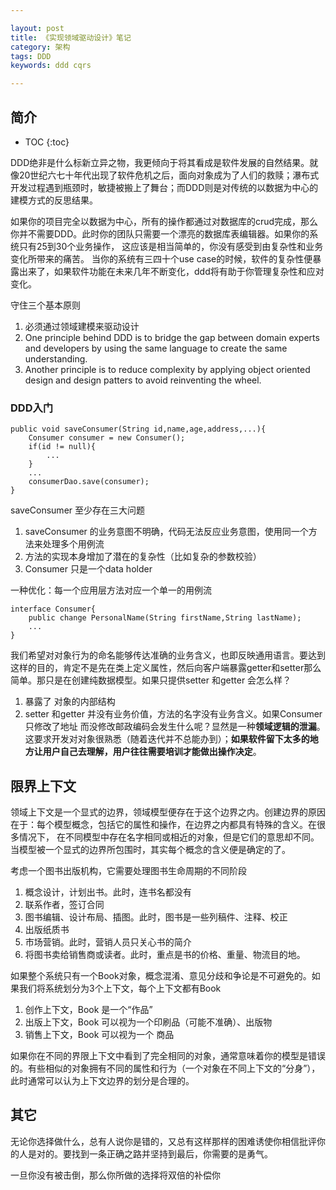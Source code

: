 ```yaml
---

layout: post
title: 《实现领域驱动设计》笔记
category: 架构
tags: DDD
keywords: ddd cqrs

---
```


## 简介

* TOC
{:toc}

DDD绝非是什么标新立异之物，我更倾向于将其看成是软件发展的自然结果。就像20世纪六七十年代出现了软件危机之后，面向对象成为了人们的救赎；瀑布式开发过程遇到瓶颈时，敏捷被搬上了舞台；而DDD则是对传统的以数据为中心的建模方式的反思结果。

如果你的项目完全以数据为中心，所有的操作都通过对数据库的crud完成，那么你并不需要DDD。此时你的团队只需要一个漂亮的数据库表编辑器。如果你的系统只有25到30个业务操作， 这应该是相当简单的，你没有感受到由复杂性和业务变化所带来的痛苦。 当你的系统有三四十个use case的时候，软件的复杂性便暴露出来了，如果软件功能在未来几年不断变化，ddd将有助于你管理复杂性和应对变化。


守住三个基本原则

1. 必须通过领域建模来驱动设计
1. One principle behind DDD is to bridge the gap between domain experts and developers by using the same language to create the same understanding. 
2. Another principle is to reduce complexity by applying object oriented design and design patters to avoid reinventing the wheel.

### DDD入门

    public void saveConsumer(String id,name,age,address,...){
        Consumer consumer = new Consumer();
        if(id != null){
            ...
        }
        ...
        consumerDao.save(consumer);
    }

saveConsumer 至少存在三大问题

1. saveConsumer 的业务意图不明确，代码无法反应业务意图，使用同一个方法来处理多个用例流
2. 方法的实现本身增加了潜在的复杂性（比如复杂的参数校验）
3. Consumer 只是一个data holder

一种优化：每一个应用层方法对应一个单一的用例流

    interface Consumer{
        public change PersonalName(String firstName,String lastName);
        ...
    }

我们希望对对象行为的命名能够传达准确的业务含义，也即反映通用语言。要达到这样的目的，肯定不是先在类上定义属性，然后向客户端暴露getter和setter那么简单。那只是在创建纯数据模型。如果只提供setter 和getter 会怎么样？

1. 暴露了 对象的内部结构
1. setter 和getter 并没有业务价值，方法的名字没有业务含义。如果Consumer 只修改了地址 而没修改邮政编码会发生什么呢？显然是一种**领域逻辑的泄漏**。这要求开发对对象很熟悉（随着迭代并不总能办到）；**如果软件留下太多的地方让用户自己去理解，用户往往需要培训才能做出操作决定**。

## 限界上下文

领域上下文是一个显式的边界，领域模型便存在于这个边界之内。创建边界的原因在于：每个模型概念，包括它的属性和操作，在边界之内都具有特殊的含义。在很多情况下， 在不同模型中存在名字相同或相近的对象，但是它们的意思却不同。 当模型被一个显式的边界所包围时，其实每个概念的含义便是确定的了。 

考虑一个图书出版机构，它需要处理图书生命周期的不同阶段

1. 概念设计，计划出书。此时，连书名都没有
2. 联系作者，签订合同
3. 图书编辑、设计布局、插图。此时，图书是一些列稿件、注释、校正
3. 出版纸质书
5. 市场营销。此时，营销人员只关心书的简介
6. 将图书卖给销售商或读者。此时，重点是书的价格、重量、物流目的地。

如果整个系统只有一个Book对象，概念混淆、意见分歧和争论是不可避免的。如果我们将系统划分为3个上下文，每个上下文都有Book

1. 创作上下文，Book 是一个“作品”
2. 出版上下文，Book 可以视为一个印刷品（可能不准确）、出版物
3. 销售上下文，Book 可以视为一个 商品

如果你在不同的界限上下文中看到了完全相同的对象，通常意味着你的模型是错误的。有些相似的对象拥有不同的属性和行为（一个对象在不同上下文的“分身”），此时通常可以认为上下文边界的划分是合理的。 


## 其它

无论你选择做什么，总有人说你是错的，又总有这样那样的困难诱使你相信批评你的人是对的。要找到一条正确之路并坚持到最后，你需要的是勇气。 

一旦你没有被击倒，那么你所做的选择将双倍的补偿你




